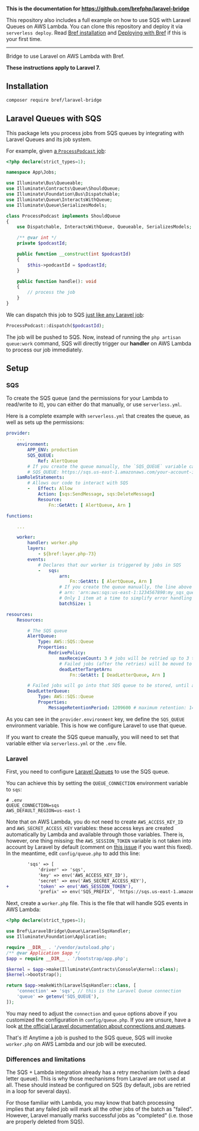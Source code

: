 **This is the documentation for https://github.com/brefphp/laravel-bridge**

This repository also includes a full example on how to use SQS with Laravel Queues on AWS Lambda. You can clone this repository and deploy it via `serverless deploy`. Read [Bref installation](https://bref.sh/docs/installation.html) and [Deploying with Bref](https://bref.sh/docs/deploy.html) if this is your first time.

---

Bridge to use Laravel on AWS Lambda with Bref.

**These instructions apply to Laravel 7.**

## Installation

```bash
composer require bref/laravel-bridge
```

## Laravel Queues with SQS

This package lets you process jobs from SQS queues by integrating with Laravel Queues and its job system.

For example, given [a `ProcessPodcast` job](https://laravel.com/docs/7.x/queues#class-structure):

```php
<?php declare(strict_types=1);

namespace App\Jobs;

use Illuminate\Bus\Queueable;
use Illuminate\Contracts\Queue\ShouldQueue;
use Illuminate\Foundation\Bus\Dispatchable;
use Illuminate\Queue\InteractsWithQueue;
use Illuminate\Queue\SerializesModels;

class ProcessPodcast implements ShouldQueue
{
    use Dispatchable, InteractsWithQueue, Queueable, SerializesModels;

    /** @var int */
    private $podcastId;

    public function __construct(int $podcastId)
    {
        $this->podcastId = $podcastId;
    }

    public function handle(): void
    {
        // process the job
    }
}
```

We can dispatch this job to SQS [just like any Laravel job](https://laravel.com/docs/7.x/queues#dispatching-jobs):

```php
ProcessPodcast::dispatch($podcastId);
```

The job will be pushed to SQS. Now, instead of running the `php artisan queue:work` command, SQS will directly trigger our **handler** on AWS Lambda to process our job immediately.

## Setup

### SQS

To create the SQS queue (and the permissions for your Lambda to read/write to it), you can either do that manually, or use `serverless.yml`.

Here is a complete example with `serverless.yml` that creates the queue, as well as sets up the permissions:

```yaml
provider:
    ...
    environment:
        APP_ENV: production
        SQS_QUEUE:
            Ref: AlertQueue
        # If you create the queue manually, the `SQS_QUEUE` variable can be defined like this:
        # SQS_QUEUE: https://sqs.us-east-1.amazonaws.com/your-account-id/my-queue
    iamRoleStatements:
        # Allows our code to interact with SQS
        -   Effect: Allow
            Action: [sqs:SendMessage, sqs:DeleteMessage]
            Resource:
                Fn::GetAtt: [ AlertQueue, Arn ]

functions:

    ...

    worker:
        handler: worker.php
        layers:
            - ${bref:layer.php-73}
        events:
            # Declares that our worker is triggered by jobs in SQS
            -   sqs:
                    arn:
                        Fn::GetAtt: [ AlertQueue, Arn ]
                    # If you create the queue manually, the line above could be:
                    # arn: 'arn:aws:sqs:us-east-1:1234567890:my_sqs_queue'
                    # Only 1 item at a time to simplify error handling
                    batchSize: 1

resources:
    Resources:

        # The SQS queue
        AlertQueue:
            Type: AWS::SQS::Queue
            Properties:
                RedrivePolicy:
                    maxReceiveCount: 3 # jobs will be retried up to 3 times
                    # Failed jobs (after the retries) will be moved to the other queue for storage
                    deadLetterTargetArn:
                        Fn::GetAtt: [ DeadLetterQueue, Arn ]

        # Failed jobs will go into that SQS queue to be stored, until a developer looks at these errors
        DeadLetterQueue:
            Type: AWS::SQS::Queue
            Properties:
                MessageRetentionPeriod: 1209600 # maximum retention: 14 days
```

As you can see in the `provider.environment` key, we define the `SQS_QUEUE` environment variable. This is how we configure Laravel to use that queue.

If you want to create the SQS queue manually, you will need to set that variable either via `serverless.yml` or the `.env` file.

### Laravel

First, you need to configure [Laravel Queues](https://laravel.com/docs/7.x/queues) to use the SQS queue.

You can achieve this by setting the `QUEUE_CONNECTION` environment variable to `sqs`:

```dotenv
# .env
QUEUE_CONNECTION=sqs
AWS_DEFAULT_REGION=us-east-1
```

Note that on AWS Lambda, you do not need to create `AWS_ACCESS_KEY_ID` and `AWS_SECRET_ACCESS_KEY` variables: these access keys are created automatically by Lambda and available through those variables. There is, however, one thing missing: the `AWS_SESSION_TOKEN` variable is not taken into account by Laravel by default (comment on [this issue](https://github.com/laravel/laravel/pull/5138#issuecomment-624025825) if you want this fixed). In the meantime, edit `config/queue.php` to add this line:

```diff
        'sqs' => [
            'driver' => 'sqs',
            'key' => env('AWS_ACCESS_KEY_ID'),
            'secret' => env('AWS_SECRET_ACCESS_KEY'),
+           'token' => env('AWS_SESSION_TOKEN'),
            'prefix' => env('SQS_PREFIX', 'https://sqs.us-east-1.amazonaws.com/your-account-id'),
```

Next, create a `worker.php` file. This is the file that will handle SQS events in AWS Lambda:

```php
<?php declare(strict_types=1);

use Bref\LaravelBridge\Queue\LaravelSqsHandler;
use Illuminate\Foundation\Application;

require __DIR__ . '/vendor/autoload.php';
/** @var Application $app */
$app = require __DIR__ . '/bootstrap/app.php';

$kernel = $app->make(Illuminate\Contracts\Console\Kernel::class);
$kernel->bootstrap();

return $app->makeWith(LaravelSqsHandler::class, [
    'connection' => 'sqs', // this is the Laravel Queue connection
    'queue' => getenv('SQS_QUEUE'),
]);
```

You may need to adjust the `connection` and `queue` options above if you customized the configuration in `config/queue.php`. If you are unsure, have a look [at the official Laravel documentation about connections and queues](https://laravel.com/docs/7.x/queues#connections-vs-queues).

That's it! Anytime a job is pushed to the SQS queue, SQS will invoke `worker.php` on AWS Lambda and our job will be executed.

### Differences and limitations

The SQS + Lambda integration already has a retry mechanism (with a dead letter queue). This is why those mechanisms from Laravel are not used at all. These should instead be configured on SQS (by default, jobs are retried in a loop for several days).

For those familiar with Lambda, you may know that batch processing implies that any failed job will mark all the other jobs of the batch as "failed". However, Laravel manually marks successful jobs as "completed" (i.e. those are properly deleted from SQS).
